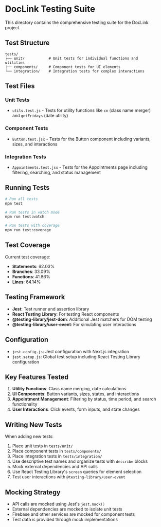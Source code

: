 # DocLink Testing Suite

This directory contains the comprehensive testing suite for the DocLink project.

## Test Structure

```
tests/
├── unit/           # Unit tests for individual functions and utilities
├── components/     # Component tests for UI elements
└── integration/    # Integration tests for complex interactions
```

## Test Files

### Unit Tests

- `utils.test.js` - Tests for utility functions like `cn` (class name merger) and `getFridays` (date utility)

### Component Tests

- `Button.test.jsx` - Tests for the Button component including variants, sizes, and interactions

### Integration Tests

- `Appointments.test.jsx` - Tests for the Appointments page including filtering, searching, and status management

## Running Tests

```bash
# Run all tests
npm test

# Run tests in watch mode
npm run test:watch

# Run tests with coverage
npm run test:coverage
```

## Test Coverage

Current test coverage:

- **Statements**: 62.03%
- **Branches**: 33.09%
- **Functions**: 41.86%
- **Lines**: 64.14%

## Testing Framework

- **Jest**: Test runner and assertion library
- **React Testing Library**: For testing React components
- **@testing-library/jest-dom**: Additional Jest matchers for DOM testing
- **@testing-library/user-event**: For simulating user interactions

## Configuration

- `jest.config.js`: Jest configuration with Next.js integration
- `jest.setup.js`: Global test setup including React Testing Library configuration

## Key Features Tested

1. **Utility Functions**: Class name merging, date calculations
2. **UI Components**: Button variants, sizes, states, and interactions
3. **Appointment Management**: Filtering by status, time period, and search functionality
4. **User Interactions**: Click events, form inputs, and state changes

## Writing New Tests

When adding new tests:

1. Place unit tests in `tests/unit/`
2. Place component tests in `tests/components/`
3. Place integration tests in `tests/integration/`
4. Use descriptive test names and organize tests with `describe` blocks
5. Mock external dependencies and API calls
6. Use React Testing Library's `screen` queries for element selection
7. Test user interactions with `@testing-library/user-event`

## Mocking Strategy

- API calls are mocked using Jest's `jest.mock()`
- External dependencies are mocked to isolate unit tests
- Firebase and other services are mocked for component tests
- Test data is provided through mock implementations
